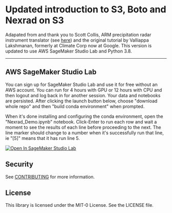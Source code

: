 # Updated introduction to S3, Boto and Nexrad on S3
Adapated from and thank you to Scott Collis, ARM precipitation radar instrument translator (see <a href="https://github.com/openradar/AMS_radar_in_the_cloud/blob/master/notebooks/introduction%20to%20S3%2C%20Boto%20and%20Nexrad%20on%20S3%20with%20a%20hurricane%20chaser.ipynb">here</a>) and the original tutorial by Valliappa Lakshmanan, formerly at Climate Corp now at Google.  This version is updated to use AWS SageMaker Studio Lab and Python 3.8.

<hr>

## AWS SageMaker Studio Lab
You can sign up for SageMaker Studio Lab and use it for free without an AWS account. You can run for 4 hours with GPU or 12 hours with CPU and then logout and log back in for another session. Your data and notebooks are persisted. After clicking the launch button below, choose "download whole repo" and then "build conda environment" when prompted.

When it's done installing and configuring the conda environment, open the "Nexrad_Demo.ipynb" notebook.  Click-Enter to run each row and wait a moment to see the results of each line before proceeding to the next. The line marker should change to a number when it's successfully run that line, ie "[5]" means that it has run line 5.

<a href="https://studiolab.sagemaker.aws/import/github/https://github.com/cstner/aws_nexrad_SMSL_notebook/blob/main/Nexrad_Demo.ipynb" rel="nofollow"><img src="https://camo.githubusercontent.com/8c5378ff3bf6f71a57442940234293bd63c7ed2418d64f74f2bda3dc6f2904ed/68747470733a2f2f73747564696f6c61622e736167656d616b65722e6177732f73747564696f6c61622e737667" alt="Open In SageMaker Studio Lab" data-canonical-src="https://studiolab.sagemaker.aws/studiolab.svg" style="max-width: 100%;"></a></p>

## Security

See [CONTRIBUTING](CONTRIBUTING.md#security-issue-notifications) for more information.

## License

This library is licensed under the MIT-0 License. See the LICENSE file.

